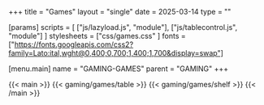 +++
title = "Games"
layout = "single"
date = 2025-03-14
type = ""

[params]
  scripts = [
    ["js/lazyload.js", "module"],
    ["js/tablecontrol.js", "module"]
  ]
  stylesheets = ["css/games.css" ]
  fonts = ["https://fonts.googleapis.com/css2?family=Lato:ital,wght@0,400;0,700;1,400;1,700&display=swap"]

[menu.main]
  name = "GAMING-GAMES"
	parent = "GAMING"
+++

{{< main >}}
  {{< gaming/games/table >}}
  {{< gaming/games/shelf >}}
{{< /main >}}
